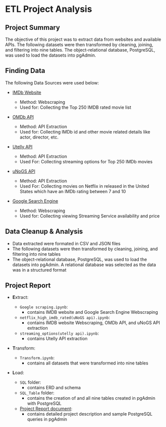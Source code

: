 # ETL Project Analysis

## Project Summary
The objective of this project was to extract data from websites and available  APIs. The following datasets were then transformed by cleaning, joining, and filtering into nine tables. The object-relational database, PostgreSQL, was used to load the datasets into pgAdmin.

## Finding Data

The following Data Sources were used below:
- [IMDb Website](https://www.imdb.com/chart/top/?ref_=nv_mv_250)
    - Method: Webscraping
    - Used for: Collecting the Top 250 IMDB rated movie list

- [OMDb API](http://www.omdbapi.com/)
    - Method: API Extraction
    - Used for: Collecting IMDb id and other movie related details like actor, director, etc.

- [Utelly API](https://rapidapi.com/utelly/api/utelly?endpoint=apiendpoint_3cad787b-ca7b-449a-84b4-23b40d64fd73)
    - Method: API Extraction
    - Used For: Collecting streaming options for Top 250 IMDb movies

- [uNoGS API](https://rapidapi.com/unogs/api/unogs/endpoints)
    - Method: API Extraction
    - Used For: Collecting movies on Netflix in released in the United States which have an IMDb rating between 7 and 10

- [Google Search Engine](https://www.google.com/search?&q=)
    - Method: Webscraping
    - Used for: Collecting viewing Streaming Service availability and price 

## Data Cleanup & Analysis

- Data extracted were formated in CSV and JSON files
- The following datasets were then transformed by cleaning, joining, and filtering into nine tables
- The object-relational database, PostgreSQL, was used to load the datasets into pgAdmin. A relational database was selected as the data was in a structured format


## Project Report

- **E**xtract: 
    - `Google scraping.ipynb`: 
        - contains IMDB website and Google Search Engine Webscraping
    - `netflix_high_imdb_rated(uNoGS api).ipynb`:
        - contains IMDB website Webscraping, OMDb API, and uNoGS API extraction
    -  `streaming_options(utelly api).ipynb`:
        - contains Utelly API extraction

- **T**ransform:
    - `Transform.ipynb`:
        - contains all datasets that were transformed into nine tables

- **L**oad:
    - `SQL` folder:
        - contains ERD and schema
    - `SQL_Table` folder:
        - contains the creation of and all nine tables created in pgAdmin with PostgreSQL
    - [Project Report document](https://github.com/Latha-G/ETL-Project/blob/master/Project%20Report.pdf):
        - contains detailed project description and sample PostgreSQL queries in pgAdmin

